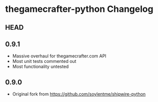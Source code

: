 # thegamecrafter-python Changelog

HEAD
-----------

0.9.1
-----------

- Massive overhaul for thegamecrafter.com API
- Most unit tests commented out
- Most functionality untested

0.9.0
-----------

- Original fork from https://github.com/soylentme/shipwire-python
